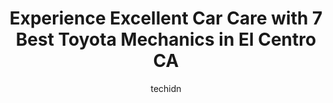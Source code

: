 ---
layout: ampstory
image: https://images.unsplash.com/photo-1522266925358-423ceac13bc9?ixlib=rb-4.0.3&ixid=MnwxMjA3fDB8MHxwaG90by1wYWdlfHx8fGVufDB8fHx8&auto=format&fit=crop&w=640&h=853&q=80
author: techidn
featured: false
description: For top-quality automotive repairs and maintenance, visit the 7 best Toyota Mechanic in El Centro CA, USA. Their reputation for excellence and their dedication to customer satisfaction make 
title: Experience Excellent Car Care with 7 Best Toyota Mechanics in El Centro CA
cover:
   title: Experience Excellent Car Care with 7 Best Toyota Mechanics in El Centro CA
   subtitle: Rickpate
   background: https://images.unsplash.com/photo-1522266925358-423ceac13bc9?ixlib=rb-4.0.3&ixid=MnwxMjA3fDB8MHxwaG90by1wYWdlfHx8fGVufDB8fHx8&auto=format&fit=crop&w=640&h=853&q=80

pages: 
 - layout: thirds
   top: <h1>#1 BMW & MINI SOUTHSIDE EUROPEAN</h1>
   bottom: "<p>Frank and his amazing team were awesome! They were very friendly and prompt to respond to any of my questions. Dropped my car off on Friday and it was ready Saturday morn</p>"
   background: https://www.knot35.com/toplist/wp-content/uploads/2023/06/best-toyota-mechanic-1-in-el-centro-ca-1685840363.jpeg
   backgroundblur: true
 - layout: thirds
   top: <h1>#2 Imperial Auto A/C & Repair</h1>
   bottom: "<p>1045 Adams Ave, El Centro, CA 92243, United States</p>"
   background: https://www.knot35.com/toplist/wp-content/uploads/2023/06/best-toyota-mechanic-2-in-el-centro-ca-1685840363.jpeg
   cta:
      link: https://www.knot35.com/toplist/experience-excellent-car-care-with-7-best-toyota-mechanics-in-el-centro-ca/
      text: Experience Excellent Car Care with 7 Best Toyota Mechanics in El Centro CA
 - layout: thirds
   top: <h1>#3 Figueroa Auto Shop</h1>
   bottom: "<p>701 Main St, El Centro, CA 92243, United States</p>"
   background: https://www.knot35.com/toplist/wp-content/uploads/2023/06/best-toyota-mechanic-3-in-el-centro-ca-1685840364.jpeg
   cta:
      link: https://www.knot35.com/toplist/experience-excellent-car-care-with-7-best-toyota-mechanics-in-el-centro-ca/
      text: Experience Excellent Car Care with 7 Best Toyota Mechanics in El Centro CA
 - layout: thirds
   top: <h1>#4 JC Auto Repair</h1>
   bottom: "<p>830 S 4th St, El Centro, CA 92243, United States</p>"
   background: https://images.unsplash.com/photo-1524169358666-79f22534bc6e?ixlib=rb-4.0.3&ixid=MnwxMjA3fDB8MHxwaG90by1wYWdlfHx8fGVufDB8fHx8&auto=format&fit=crop&w=640&h=853&q=80
   cta:
      link: https://www.knot35.com/toplist/experience-excellent-car-care-with-7-best-toyota-mechanics-in-el-centro-ca/
      text: Experience Excellent Car Care with 7 Best Toyota Mechanics in El Centro CA
 - layout: thirds
   top: <h1>#5 Toms Auto Body</h1>
   bottom: "<p>1761 W Adams Ave, El Centro, CA 92243, United States</p>"
   background: https://images.unsplash.com/photo-1564951434112-64d74cc2a2d7?ixlib=rb-4.0.3&ixid=MnwxMjA3fDB8MHxwaG90by1wYWdlfHx8fGVufDB8fHx8&auto=format&fit=crop&w=640&h=853&q=80
   cta:
      link: https://www.knot35.com/toplist/experience-excellent-car-care-with-7-best-toyota-mechanics-in-el-centro-ca/
      text: Experience Excellent Car Care with 7 Best Toyota Mechanics in El Centro CA
 - layout: thirds
   top: <h1>#6 Dogwood Auto Body Inc.</h1>
   bottom: "<p>456 E State St, El Centro, CA 92243, United States</p>"
   background: https://images.unsplash.com/photo-1549241520-425e3dfc01cb?ixlib=rb-4.0.3&ixid=MnwxMjA3fDB8MHxwaG90by1wYWdlfHx8fGVufDB8fHx8&auto=format&fit=crop&w=640&h=853&q=80
   cta:
      link: https://www.knot35.com/toplist/experience-excellent-car-care-with-7-best-toyota-mechanics-in-el-centro-ca/
      text: Experience Excellent Car Care with 7 Best Toyota Mechanics in El Centro CA
 - layout: thirds
   top: <h1>#7 A1 Auto Services & Repair Shop.</h1>
   bottom: "<p>266 Cedar Ave, El Centro, CA 92243, United States</p>"
   background: https://images.unsplash.com/photo-1546497974-b213c9efb599?ixlib=rb-4.0.3&ixid=MnwxMjA3fDB8MHxwaG90by1wYWdlfHx8fGVufDB8fHx8&auto=format&fit=crop&w=640&h=853&q=80
   cta:
      link: https://www.knot35.com/toplist/experience-excellent-car-care-with-7-best-toyota-mechanics-in-el-centro-ca/
      text: Experience Excellent Car Care with 7 Best Toyota Mechanics in El Centro CA
 - layout: thirds
   middle: Continue reading...
   background: https://images.unsplash.com/photo-1462556791646-c201b8241a94?ixlib=rb-4.0.3&ixid=MnwxMjA3fDB8MHxwaG90by1wYWdlfHx8fGVufDB8fHx8&auto=format&fit=crop&w=640&h=853&q=80
   cta:
      link: https://www.knot35.com/toplist/experience-excellent-car-care-with-7-best-toyota-mechanics-in-el-centro-ca/
      text: Experience Excellent Car Care with 7 Best Toyota Mechanics in El Centro CA
      
---